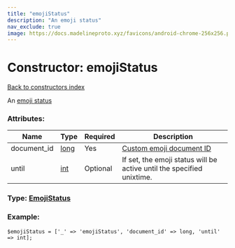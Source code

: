```yaml
---
title: "emojiStatus"
description: "An emoji status"
nav_exclude: true
image: https://docs.madelineproto.xyz/favicons/android-chrome-256x256.png
---
```

# Constructor: emojiStatus  
[Back to constructors index](/API_docs/constructors/index.html)



An [emoji status](https://core.telegram.org/api/emoji-status)

### Attributes:

| Name     |    Type       | Required | Description |
|----------|---------------|----------|-------------|
|document\_id|[long](/API_docs/types/long.html) | Yes|[Custom emoji document ID](https://core.telegram.org/api/custom-emoji)|
|until|[int](/API_docs/types/int.html) | Optional|If set, the emoji status will be active until the specified unixtime.|



### Type: [EmojiStatus](/API_docs/types/EmojiStatus.html)


### Example:

```
$emojiStatus = ['_' => 'emojiStatus', 'document_id' => long, 'until' => int];
```  

